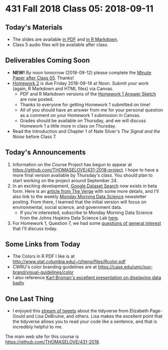 # 431 Fall 2018 Class 05: 2018-09-11

## Today's Materials

- The slides are available [in PDF](https://github.com/THOMASELOVE/431-2018/blob/master/slides/class05/431_class-05-slides_2018.pdf) and [in R Markdown](https://raw.githubusercontent.com/THOMASELOVE/431-2018/master/slides/class05/431_class-05-slides_2018.Rmd).
- Class 5 audio files will be available after class.

## Deliverables Coming Soon

- **NEW!** By noon tomorrow (2018-09-12) please complete the [Minute Paper after Class 05](http://bit.ly/431-2018-minute05). Thanks!
- [Homework 2](https://github.com/THOMASELOVE/431-2018/tree/master/homework/Homework2) is due Friday 2018-09-14 at Noon. Submit your work (again, R Markdown and HTML files) via Canvas.
    - PDF and R Markdown versions of the [Homework 1 Answer Sketch](https://github.com/THOMASELOVE/431-2018/tree/master/homework/Homework1) are now posted. 
    - Thanks to everyone for getting Homework 1 submitted on time! 
    - All of you should have an answer from me for your personal question as a comment on your Homework 1 submission in Canvas.
    - Grades should be available on Thursday, and we will discuss Homework 1 a little more in class on Thursday.
- Read the Introduction and Chapter 1 of Nate Silver's *The Signal and the Noise* before Class 7.
    
## Today's Announcements

1. Information on the Course Project has begun to appear at https://github.com/THOMASELOVE/431-2018-project. I hope to have a more final version available by Thursday's class. You should plan to start working on the project around September 24.
2. In an exciting development, [Google Dataset Search](https://toolbox.google.com/datasetsearch) now exists in beta form. Here is an [article from The Verge](https://www.theverge.com/2018/9/5/17822562/google-dataset-search-service-scholar-scientific-journal-open-data-access) with some more details, and I'll also link to the weekly [Monday Morning Data Science](https://mailchi.mp/6dc32765278d/mmds-bouncing-into-the-week-93841?e=f2eec42851) newsletter posting. From there, I learned that the initial version will focus on environmental, social science, and government data. 
    - If you're interested, subscribe to Monday Morning Data Science from the Johns Hopkins Data Science Lab [here](https://jhudatascience.us16.list-manage.com/subscribe?u=5ea551600fcdf84334e5aa6b0&id=26c0b7221a).
3. For Homework 1, Question 7, we had some [questions of general interest](https://github.com/THOMASELOVE/431-2018/blob/master/slides/class05/homework1q7.md) that I'll discuss today. 

## Some Links from Today

- The Colors in R PDF I like is at http://www.stat.columbia.edu/~tzheng/files/Rcolor.pdf
- CWRU's color branding guidelines are at https://case.edu/umc/our-brand/visual-guidelines/color
- I also reference [Karl Broman's excellent presentation on displaying data badly](https://github.com/kbroman/Talk_Graphs)

## One Last Thing

- I enjoyed this [stream of tweets](https://twitter.com/lisadebruine/status/1038800221281701888) about the tidyverse from Elizabeth Page-Gould and Lisa DeBruine, and others. Lisa makes the excellent point that the tidyverse allows you to read your code like a sentence, and that is incredibly helpful to me.

The main web site for this course is https://github.com/THOMASELOVE/431-2018.

